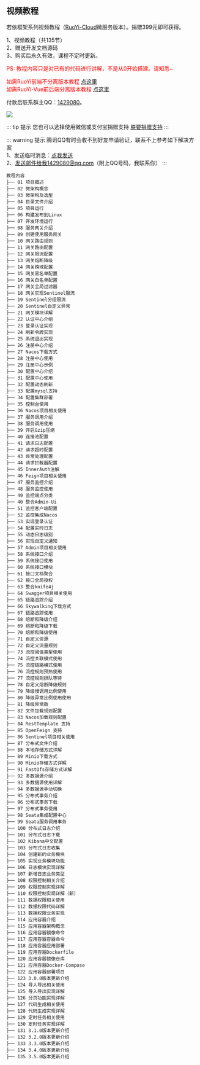## **视频教程**

若依框架系列视频教程（[RuoYi-Cloud](https://gitee.com/y_project/RuoYi-Cloud)微服务版本）。捐赠399元即可获得。 

1、视频教程（共135节）  
2、赠送开发文档源码  
3、购买后永久有效，课程不定时更新。  


<font color="red"> PS: 教程内容只是对已有的代码进行讲解，不是从0开始搭建。请知悉~</font>

<font color="red"> 如需RuoYi前端不分离版本教程 [点这里](/ruoyi/document/spjc.html#视频教程) </font>  
<font color="red"> 如需RuoYi-Vue前后端分离版本教程 [点这里](/ruoyi-vue/document/spjc.html#视频教程) </font>

付款后联系群主QQ：[1429080](http://wpa.qq.com/msgrd?v=3&uin=1429080&site=qq&menu=yes)。

![](https://oscimg.oschina.net/oscnet/up-d48d3d2ed89a4d370ec49d0a4b8dcf421f7.png)  

::: tip 提示
您也可以选择使用微信或支付宝捐赠支持 [朕要捐赠支持](/ruoyi-vue/other/donate.html#捐赠支持)
:::

::: warning 提示
腾讯QQ有时会收不到好友申请验证，联系不上参考如下解决方案  
1、发送临时消息：[点我发送](http://wpa.qq.com/msgrd?v=3&amp;uin=1429080&amp;site=qq&amp;menu=yes)  
2、发送邮件给我1429080@qq.com（附上QQ号码，我联系你）
:::

~~~
教程内容     
├── 01 项目概述
├── 02 微架构概念
├── 03 微架构及选型
├── 04 目录文件介绍
├── 05 项目运行
├── 06 构建发布到Linux
├── 07 开发环境运行
├── 08 服务网关介绍
├── 09 创建使用服务网关
├── 10 网关路由规则
├── 11 网关路由配置
├── 12 网关限流配置
├── 13 网关熔断降级
├── 14 网关跨域配置
├── 15 网关黑名单配置
├── 16 网关白名单配置
├── 17 网关全局过滤器
├── 18 网关实现Sentinel限流
├── 19 Sentinel分组限流
├── 20 Sentinel自定义异常
├── 21 网关模块详解
├── 22 认证中心介绍
├── 23 登录认证实现
├── 24 刷新令牌实现
├── 25 系统退出实现
├── 26 注册中心介绍
├── 27 Nacos下载方式
├── 28 注册中心使用
├── 29 注册中心示例
├── 30 配置中心介绍
├── 31 配置中心使用
├── 32 配置动态刷新
├── 33 配置mysql支持
├── 34 配置集群部署
├── 35 控制台使用
├── 36 Nacos项目相关使用
├── 37 服务调用介绍
├── 38 服务调用使用
├── 39 开启Gzip压缩
├── 40 连接池配置
├── 41 请求日志配置
├── 42 请求超时配置
├── 43 异常处理配置
├── 44 请求拦截器配置
├── 45 InnerAuth注解
├── 46 Feign项目相关使用
├── 47 服务监控介绍
├── 48 服务监控使用
├── 49 监控端点分类
├── 40 整合Admin-Ui
├── 51 监控客户端配置
├── 52 监控集成Nacos
├── 53 实现登录认证
├── 54 配置实时日志
├── 55 动态日志级别
├── 56 实现自定义通知
├── 57 Admin项目相关使用
├── 58 系统接口介绍
├── 59 系统接口使用
├── 60 系统接口模块
├── 61 接口文档聚合
├── 62 接口全局授权
├── 63 整合knife4j
├── 64 Swagger项目相关使用
├── 65 链路追踪介绍
├── 66 Skywalking下载方式
├── 67 链路追踪使用
├── 68 熔断和降级介绍
├── 69 熔断和降级下载
├── 70 熔断和降级使用
├── 71 自定义资源
├── 72 自定义流量规则
├── 73 流控阈值类型使用
├── 74 流控关联模式使用
├── 75 流控链路模式使用
├── 76 流控规则预热使用
├── 77 流控规则排队等待
├── 78 自定义熔断降级规则
├── 79 降级慢调用比例使用
├── 80 降级异常比例使用使用
├── 81 降级异常数
├── 82 文件加载规则配置
├── 83 Nacos加载规则配置
├── 84 RestTemplate 支持
├── 85 OpenFeign 支持
├── 86 Sentinel项目相关使用
├── 87 分布式文件介绍
├── 88 本地存储方式详解
├── 89 Minio下载方式
├── 90 Minio存储方式详解
├── 91 FastDfs存储方式详解
├── 92 多数据源介绍
├── 93 多数据源使用详解
├── 94 多数据源手动切换
├── 95 分布式事务介绍
├── 96 分布式事务下载
├── 97 分布式事务使用
├── 98 Seata集成配置中心
├── 99 Seata服务调用事务
├── 100 分布式日志介绍
├── 101 分布式日志下载
├── 102 Kibana中文配置
├── 103 分布式日志收集
├── 104 创建新的业务模块
├── 105 实现业务模块功能
├── 106 日志模块实现详解
├── 107 新增日志业务类型
├── 108 权限控制相关介绍
├── 109 权限控制实现详解
├── 110 权限控制实现详解（新）
├── 111 数据权限相关使用
├── 112 数据权限代码详解
├── 113 数据权限业务实现
├── 114 应用容器介绍
├── 115 应用容器架构概念
├── 116 应用容器镜像命令
├── 117 应用容器容器命令
├── 118 应用容器应用部署
├── 119 应用容器Dockerfile
├── 120 应用容器镜像仓库
├── 121 应用容器Docker-Compose
├── 122 应用容器部署项目
├── 123 3.0.0版本更新介绍
├── 124 导入导出相关使用
├── 125 导入导出实现详解
├── 126 分页功能实现详解
├── 127 代码生成相关使用
├── 128 代码生成实现详解
├── 129 定时任务相关使用
├── 130 定时任务实现详解
├── 131 3.1.0版本更新介绍
├── 132 3.2.0版本更新介绍
├── 133 3.3.0版本更新介绍
├── 134 3.4.0版本更新介绍
├── 135 3.5.0版本更新介绍
~~~
